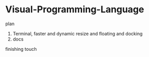 # Visual-Programming-Language

plan

1) Terminal, faster and dynamic resize and floating and docking
2) docs

finishing touch